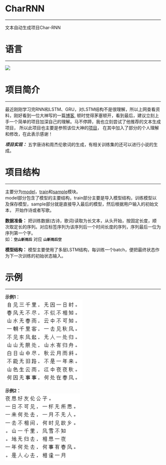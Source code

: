 # CharRNN
----------
文本自动生成项目Char-RNN

# 语言
----------
[![](https://img.shields.io/badge/Python-3.5-blue.svg)](https://www.python.org/)<br>

# 项目简介
---------
最近刚刚学习完RNN和LSTM、GRU，对LSTM结构不是很理解，所以上网查看资料，刚好看到一位大神写的一篇[博客](https://zhuanlan.zhihu.com/p/28196873 "悬停显示"),
顿时觉得茅塞顿开，看到最后，建议立刻上手一个简单的项目加深自己的理解。马不停蹄，我也立刻尝试了他推荐的文本生成项目，
所以此项目也主要是参照该位大神的[项目](https://github.com/hzy46/Char-RNN-TensorFlow)，
在其中加入了部分的个人理解和修改，在此表示感谢！

__*项目实现：*__ 五字唐诗和周杰伦歌词的生成，有相关训练集的还可以进行小说的生成。

# 项目结构
----------
主要分为[model](./model.py)，[train](./train.py)和[sample](./sample.py)模块。<br>
model部分包含了模型的主要结构，train部分主要是导入模型结构，训练模型以及保存模型，sample部分就是直接导入最后的模型，然后根据用户输入的初始文本，
开始作诗或者写歌。

__数据准备：__ 把训练数据(古诗，歌词)读取为长文本，从头开始，按固定长度，顺次取定长的序列。对应标签序列为该序列后一个时间长度的序列，序列最后一位为序列第一个字。<br>
如：__`空山新雨后`__  对应 __`山新雨后空`__

__模型结构：__ 模型主要使用了多层LSTM结构，每训练一个batch，便把最终状态作为下一次训练的初始状态输入。

# 示例
----------
__示例1__：<br>
![](/pics/sample1.png)<br>

__示例2：__<br>
![](/pics/sample2.png)
